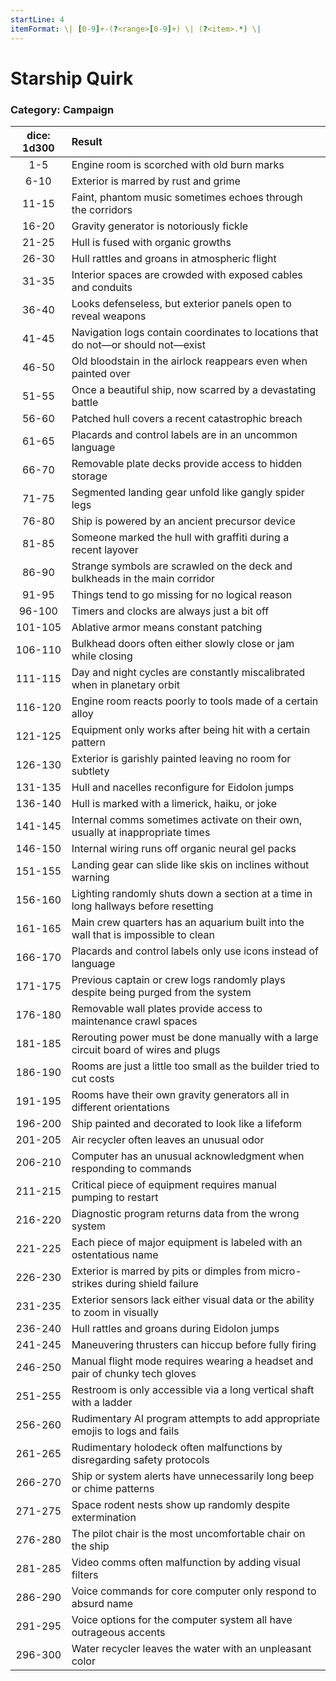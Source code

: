```yaml
---
startLine: 4
itemFormat: \| [0-9]+-(?<range>[0-9]+) \| (?<item>.*) \|
---
```

# Starship Quirk
### Category: Campaign

| dice: 1d300 | Result |
|:----:|:-------|
| 1-5 | Engine room is scorched with old burn marks |
| 6-10 | Exterior is marred by rust and grime |
| 11-15 | Faint, phantom music sometimes echoes through the corridors |
| 16-20 | Gravity generator is notoriously fickle |
| 21-25 | Hull is fused with organic growths |
| 26-30 | Hull rattles and groans in atmospheric flight |
| 31-35 | Interior spaces are crowded with exposed cables and conduits |
| 36-40 | Looks defenseless, but exterior panels open to reveal weapons |
| 41-45 | Navigation logs contain coordinates to locations that do not—or should not—exist |
| 46-50 | Old bloodstain in the airlock reappears even when painted over |
| 51-55 | Once a beautiful ship, now scarred by a devastating battle |
| 56-60 | Patched hull covers a recent catastrophic breach |
| 61-65 | Placards and control labels are in an uncommon language |
| 66-70 | Removable plate decks provide access to hidden storage |
| 71-75 | Segmented landing gear unfold like gangly spider legs |
| 76-80 | Ship is powered by an ancient precursor device |
| 81-85 | Someone marked the hull with graffiti during a recent layover |
| 86-90 | Strange symbols are scrawled on the deck and bulkheads in the main corridor |
| 91-95 | Things tend to go missing for no logical reason |
| 96-100 | Timers and clocks are always just a bit off |
| 101-105 | Ablative armor means constant patching |
| 106-110 | Bulkhead doors often either slowly close or jam while closing |
| 111-115 | Day and night cycles are constantly miscalibrated when in planetary orbit |
| 116-120 | Engine room reacts poorly to tools made of a certain alloy |
| 121-125 | Equipment only works after being hit with a certain pattern |
| 126-130 | Exterior is garishly painted leaving no room for subtlety |
| 131-135 | Hull and nacelles reconfigure for Eidolon jumps |
| 136-140 | Hull is marked with a limerick, haiku, or joke |
| 141-145 | Internal comms sometimes activate on their own, usually at inappropriate times |
| 146-150 | Internal wiring runs off organic neural gel packs |
| 151-155 | Landing gear can slide like skis on inclines without warning |
| 156-160 | Lighting randomly shuts down a section at a time in long hallways before resetting |
| 161-165 | Main crew quarters has an aquarium built into the wall that is impossible to clean |
| 166-170 | Placards and control labels only use icons instead of language |
| 171-175 | Previous captain or crew logs randomly plays despite being purged from the system |
| 176-180 | Removable wall plates provide access to maintenance crawl spaces |
| 181-185 | Rerouting power must be done manually with a large circuit board of wires and plugs |
| 186-190 | Rooms are just a little too small as the builder tried to cut costs |
| 191-195 | Rooms have their own gravity generators all in different orientations |
| 196-200 | Ship painted and decorated to look like a lifeform |
| 201-205 | Air recycler often leaves an unusual odor |
| 206-210 | Computer has an unusual acknowledgment when responding to commands |
| 211-215 | Critical piece of equipment requires manual pumping to restart |
| 216-220 | Diagnostic program returns data from the wrong system |
| 221-225 | Each piece of major equipment is labeled with an ostentatious name |
| 226-230 | Exterior is marred by pits or dimples from micro-strikes during shield failure |
| 231-235 | Exterior sensors lack either visual data or the ability to zoom in visually |
| 236-240 | Hull rattles and groans during Eidolon jumps |
| 241-245 | Maneuvering thrusters can hiccup before fully firing |
| 246-250 | Manual flight mode requires wearing a headset and pair of chunky tech gloves |
| 251-255 | Restroom is only accessible via a long vertical shaft with a ladder |
| 256-260 | Rudimentary AI program attempts to add appropriate emojis to logs and fails |
| 261-265 | Rudimentary holodeck often malfunctions by disregarding safety protocols |
| 266-270 | Ship or system alerts have unnecessarily long beep or chime patterns |
| 271-275 | Space rodent nests show up randomly despite extermination |
| 276-280 | The pilot chair is the most uncomfortable chair on the ship |
| 281-285 | Video comms often malfunction by adding visual filters |
| 286-290 | Voice commands for core computer only respond to absurd name |
| 291-295 | Voice options for the computer system all have outrageous accents |
| 296-300 | Water recycler leaves the water with an unpleasant color |
